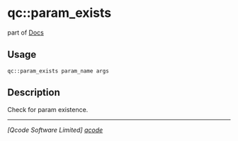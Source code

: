 qc::param_exists
================

part of [Docs](.)

Usage
-----
`qc::param_exists param_name args`

Description
-----------
Check for param existence.

----------------------------------
*[Qcode Software Limited] [qcode]*

[qcode]: www.qcode.co.uk "Qcode Software"